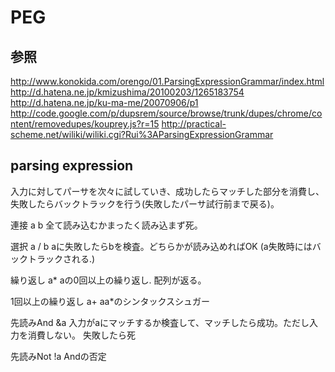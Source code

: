 PEG 
=====

参照
-----
http://www.konokida.com/orengo/01.ParsingExpressionGrammar/index.html
http://d.hatena.ne.jp/kmizushima/20100203/1265183754
http://d.hatena.ne.jp/ku-ma-me/20070906/p1
http://code.google.com/p/dupsrem/source/browse/trunk/dupes/chrome/content/removedupes/kouprey.js?r=15
http://practical-scheme.net/wiliki/wiliki.cgi?Rui%3AParsingExpressionGrammar

parsing expression
-----
入力に対してパーサを次々に試していき、成功したらマッチした部分を消費し、失敗したらバックトラックを行う(失敗したパーサ試行前まで戻る)。

連接 a b
全て読み込むかまったく読み込まず死。

選択 a / b
aに失敗したらbを検査。どちらかが読み込めればOK
(a失敗時にはバックトラックされる.)

繰り返し a*
aの0回以上の繰り返し. 配列が返る。

1回以上の繰り返し a+
aa*のシンタックスシュガー

先読みAnd &a
入力がaにマッチするか検査して、マッチしたら成功。ただし入力を消費しない。
失敗したら死

先読みNot !a
Andの否定
